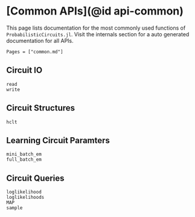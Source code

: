 # [Common APIs](@id api-common)

This page lists documentation for the most commonly used functions of `ProbabilisticCircuits.jl`. Visit the internals section for a auto generated documentation for all APIs.

```@contents
Pages = ["common.md"]
```

## Circuit IO

```@docs
read
write
```

## Circuit Structures

```@docs
hclt
```

## Learning Circuit Paramters

```@docs
mini_batch_em
full_batch_em
```

## Circuit Queries

```@docs
loglikelihood
loglikelihoods
MAP
sample
```